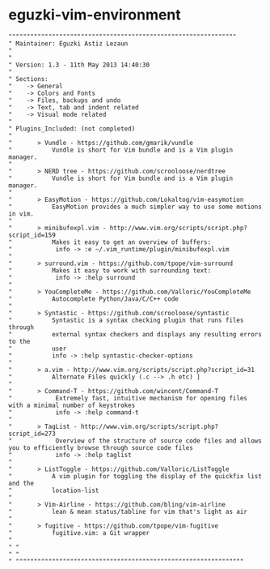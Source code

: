 eguzki-vim-environment
======================

    """""""""""""""""""""""""""""""""""""""""""""""""""""""""""""""
    " Maintainer: Eguzki Astiz Lezaun
    "
    "
    " Version: 1.3 - 11th May 2013 14:40:30
    "
    " Sections:
    "    -> General
    "    -> Colors and Fonts
    "    -> Files, backups and undo
    "    -> Text, tab and indent related
    "    -> Visual mode related
    "
    " Plugins_Included: (not completed)
    "
    "       > Vundle - https://github.com/gmarik/vundle
    "           Vundle is short for Vim bundle and is a Vim plugin manager.
    "
    "       > NERD tree - https://github.com/scrooloose/nerdtree
    "           Vundle is short for Vim bundle and is a Vim plugin manager.
    "
    "       > EasyMotion - https://github.com/Lokaltog/vim-easymotion
    "           EasyMotion provides a much simpler way to use some motions in vim.
    "
    "       > minibufexpl.vim - http://www.vim.org/scripts/script.php?script_id=159
    "           Makes it easy to get an overview of buffers:
    "            info -> :e ~/.vim_runtime/plugin/minibufexpl.vim
    " 
    "       > surround.vim - https://github.com/tpope/vim-surround
    "           Makes it easy to work with surrounding text:
    "            info -> :help surround
    " 
    "       > YouCompleteMe - https://github.com/Valloric/YouCompleteMe
    "           Autocomplete Python/Java/C/C++ code
    "
    "       > Syntastic - https://github.com/scrooloose/syntastic
    "           Syntastic is a syntax checking plugin that runs files through
    "           external syntax checkers and displays any resulting errors to the
    "           user
    "           info -> :help syntastic-checker-options
    "
    "       > a.vim - http://www.vim.org/scripts/script.php?script_id=31
    "           Alternate Files quickly (.c --> .h etc) ]
    "
    "       > Command-T - https://github.com/wincent/Command-T
    "            Extremely fast, intuitive mechanism for opening files with a minimal number of keystrokes
    "            info -> :help command-t 
    "
    "       > TagList - http://www.vim.org/scripts/script.php?script_id=273
    "            Overview of the structure of source code files and allows you to efficiently browse through source code files
    "            info -> :help taglist
    "
    "       > ListToggle - https://github.com/Valloric/ListToggle
    "           A vim plugin for toggling the display of the quickfix list and the
    "           location-list
    "
    "       > Vim-Airline - https://github.com/bling/vim-airline
    "           lean & mean status/tabline for vim that's light as air
    "
    "       > fugitive - https://github.com/tpope/vim-fugitive
    "           fugitive.vim: a Git wrapper
    "
    " "
    " "
    " """""""""""""""""""""""""""""""""""""""""""""""""""""""""""""""
